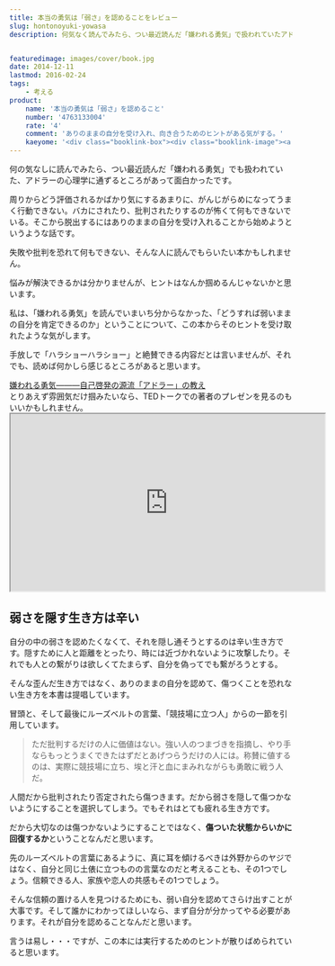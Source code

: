 ```yaml
---
title: 本当の勇気は「弱さ」を認めることをレビュー
slug: hontonoyuki-yowasa
description: 何気なく読んでみたら、つい最近読んだ「嫌われる勇気」で扱われていたアドラーの心理学に通ずる内容だなと感じて驚きました。ありのままの自分を受け入れることにフォーカスした内容です。周りからの評価が気になってしまうという人にいいかもしれません。


featuredimage: images/cover/book.jpg
date: 2014-12-11
lastmod: 2016-02-24
tags: 
    - 考える
product:
    name: '本当の勇気は「弱さ」を認めること'
    number: '4763133004'
    rate: '4'
    comment: 'ありのままの自分を受け入れ、向き合うためのヒントがある気がする。'
    kaeyome: '<div class="booklink-box"><div class="booklink-image"><a href="http://www.amazon.co.jp/exec/obidos/asin/4763133004/illusionspace-22/" rel="nofollow" target="_blank"><img src="https://ecx.images-amazon.com/images/I/41ssSc28vIL._SL160_.jpg" style="border: none;" /></a></div><div class="booklink-info"><div class="booklink-name"><a href="http://www.amazon.co.jp/exec/obidos/asin/4763133004/illusionspace-22/" rel="nofollow" target="_blank">本当の勇気は「弱さ」を認めること</a><div class="booklink-powered-date">posted with <a href="http://yomereba.com" rel="nofollow" target="_blank">ヨメレバ</a></div></div><div class="booklink-detail">ブレネー・ブラウン サンマーク出版 2013-08-20    </div><div class="booklink-link2"><div class="shoplinkamazon"><a href="http://www.amazon.co.jp/exec/obidos/asin/4763133004/illusionspace-22/" rel="nofollow" target="_blank" title="アマゾン" >Amazon</a></div><div class="shoplinkkindle"><a href="http://www.amazon.co.jp/exec/obidos/ASIN/B00GTAV3P6/illusionspace-22/" rel="nofollow" target="_blank" >Kindle</a></div><div class="shoplinkrakuten"><a href="http://hb.afl.rakuten.co.jp/hgc/11acbc01.369b1bf6.11acbc02.cabf9fe9/?pc=http%3A%2F%2Fbooks.rakuten.co.jp%2Frb%2F12439584%2F%3Fscid%3Daf_ich_link_urltxt%26m%3Dhttp%3A%2F%2Fm.rakuten.co.jp%2Fev%2Fbook%2F" rel="nofollow" target="_blank" title="楽天ブックス" >楽天ブックス</a></div>                  	  	  	  	</div></div><div class="booklink-footer"></div></div>'
---
```


何の気なしに読んでみたら、つい最近読んだ「嫌われる勇気」でも扱われていた、アドラーの心理学に通ずるところがあって面白かったです。

周りからどう評価されるかばかり気にするあまりに、がんじがらめになってうまく行動できない。バカにされたり、批判されたりするのが怖くて何もできないでいる。そこから脱出するにはありのままの自分を受け入れることから始めようというような話です。

失敗や批判を恐れて何もできない、そんな人に読んでもらいたい本かもしれません。

悩みが解決できるかは分かりませんが、ヒントはなんか掴めるんじゃないかと思います。

私は、「嫌われる勇気」を読んでいまいち分からなかった、「どうすれば弱いままの自分を肯定できるのか」ということについて、この本からそのヒントを受け取れたような気がします。

手放しで「ハラショーハラショー」と絶賛できる内容だとは言いませんが、それでも、読めば何かしら感じるところがあると思います。

<div data-role="amazonjs" data-asin="4478025819" data-locale="JP" data-tmpl="" data-img-size="" class="asin_4478025819_JP_ amazonjs_item"><div class="amazonjs_indicator"><span class="amazonjs_indicator_img"></span><a class="amazonjs_indicator_title" href="#">嫌われる勇気―――自己啓発の源流「アドラー」の教え</a><span class="amazonjs_indicator_footer"></span></div></div>
とりあえず雰囲気だけ掴みたいなら、TEDトークでの著者のプレゼンを見るのもいいかもしれません。

<iframe src="https://embed-ssl.ted.com/talks/brene_brown_listening_to_shame.html" width="560" height="315" scrolling="no" webkitAllowFullScreen mozallowfullscreen allowFullScreen></iframe>


## 弱さを隠す生き方は辛い


自分の中の弱さを認めたくなくて、それを隠し通そうとするのは辛い生き方です。隠すために人と距離をとったり、時には近づかれないように攻撃したり。それでも人との繋がりは欲しくてたまらず、自分を偽ってでも繋がろうとする。

そんな歪んだ生き方ではなく、ありのままの自分を認めて、傷つくことを恐れない生き方を本書は提唱しています。

冒頭と、そして最後にルーズベルトの言葉、「競技場に立つ人」からの一節を引用しています。

<blockquote>
  ただ批判するだけの人に価値はない。強い人のつまづきを指摘し、やり手ならもっとうまくできたはずだとあげつらうだけの人には。称賛に値するのは、実際に競技場に立ち、埃と汗と血にまみれながらも勇敢に戦う人だ。

</blockquote>
人間だから批判されたり否定されたら傷つきます。だから弱さを隠して傷つかないようにすることを選択してしまう。でもそれはとても疲れる生き方です。

だから大切なのは傷つかないようにすることではなく、<strong>傷ついた状態からいかに回復するか</strong>ということなんだと思います。

先のルーズベルトの言葉にあるように、真に耳を傾けるべきは外野からのヤジではなく、自分と同じ土俵に立つものの言葉なのだと考えることも、その1つでしょう。信頼できる人、家族や恋人の共感もその1つでしょう。

そんな信頼の置ける人を見つけるためにも、弱い自分を認めてさらけ出すことが大事です。そして誰かにわかってほしいなら、まず自分が分かってやる必要があります。それが自分を認めることなんだと思います。

言うは易し・・・ですが、この本には実行するためのヒントが散りばめられていると思います。


  